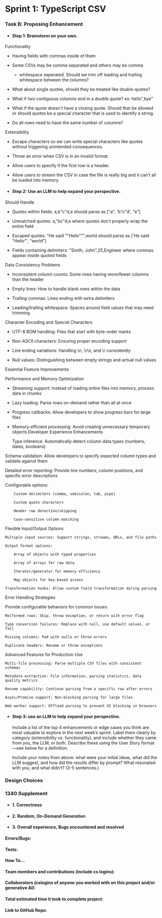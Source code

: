 # Sprint 1: TypeScript CSV

### Task B: Proposing Enhancement

- #### Step 1: Brainstorm on your own.

Functionality
  - Having fields with commas inside of them
  - Some CSVs may be comma separated and others may be comma
     + whitespace seperated. Should we trim off leading and trailing whitespace between the columns?

  - What about single quotes, should they be treated like double quotes?

  - What if two contiguous columns end in a double quote? ex: hello",bye"
    
  - What if the quote doesn't have a closing quote. Should that be allowed or should quotes be a special character that is used to identify a string.

  - Do all rows need to have the same number of columns?

Extensibility
- Escape characters so we can write special characters like quotes without triggering unintended consequences.
- Throw an error when CSV is in an invalid format.
- Allow users to specify if the first row is a header.
- Allow users to stream the CSV in case the file is really big and it can't all be loaded into memory.

- #### Step 2: Use an LLM to help expand your perspective.

Should Handle

- Quotes within fields: a,b"c"d,e should parse as ["a", 'b"c"d', "e"]

- Unmatched quotes: a,"bc"d,e where quotes don't properly wrap the entire field

- Escaped quotes: "He said ""Hello""",world should parse as ['He said "Hello"', "world"]

- Fields containing delimiters: "Smith, John",25,Engineer where commas appear inside quoted fields

Data Consistency Problems

- Inconsistent column counts: Some rows having more/fewer columns than the header

- Empty lines: How to handle blank rows within the data

- Trailing commas: Lines ending with extra delimiters

- Leading/trailing whitespace: Spaces around field values that may need trimming

Character Encoding and Special Characters

- UTF-8 BOM handling: Files that start with byte-order marks

- Non-ASCII characters: Ensuring proper encoding support

- Line ending variations: Handling \n, \r\n, and \r consistently

- Null values: Distinguishing between empty strings and actual null values

Essential Feature Improvements

Performance and Memory Optimization

- Streaming support: Instead of loading entire files into memory, process data in chunks

- Lazy loading: Parse rows on-demand rather than all at once

- Progress callbacks: Allow developers to show progress bars for large files

- Memory-efficient processing: Avoid creating unnecessary temporary objects
Developer Experience Enhancements

    Type inference: Automatically detect column data types (numbers, dates, booleans)

Schema validation: Allow developers to specify expected column types and validate against them

Detailed error reporting: Provide line numbers, column positions, and specific error descriptions

Configurable options:

        Custom delimiters (comma, semicolon, tab, pipe)

        Custom quote characters

        Header row detection/skipping

        Case-sensitive column matching

Flexible Input/Output Options

    Multiple input sources: Support strings, streams, URLs, and file paths

    Output format options:

        Array of objects with typed properties

        Array of arrays for raw data

        Iterator/generator for memory efficiency

        Map objects for key-based access

    Transformation hooks: Allow custom field transformation during parsing

Error Handling Strategies

Provide configurable behaviors for common issues:

    Malformed rows: Skip, throw exception, or return with error flag

    Type conversion failures: Replace with null, use default values, or fail

    Missing columns: Pad with nulls or throw errors

    Duplicate headers: Rename or throw exceptions

Advanced Features for Production Use

    Multi-file processing: Parse multiple CSV files with consistent schemas

    Metadata extraction: File information, parsing statistics, data quality metrics

    Resume capability: Continue parsing from a specific row after errors

    Async/Promise support: Non-blocking parsing for large files

    Web worker support: Offload parsing to prevent UI blocking in browsers

- #### Step 3: use an LLM to help expand your perspective.

    Include a list of the top 4 enhancements or edge cases you think are most valuable to explore in the next week’s sprint. Label them clearly by category (extensibility vs. functionality), and include whether they came from you, the LLM, or both. Describe these using the User Story format—see below for a definition. 

    Include your notes from above: what were your initial ideas, what did the LLM suggest, and how did the results differ by prompt? What resonated with you, and what didn’t? (3-5 sentences.) 

### Design Choices

### 1340 Supplement

- #### 1. Correctness

- #### 2. Random, On-Demand Generation

- #### 3. Overall experience, Bugs encountered and resolved
#### Errors/Bugs:
#### Tests:
#### How To…

#### Team members and contributions (include cs logins):

#### Collaborators (cslogins of anyone you worked with on this project and/or generative AI):
#### Total estimated time it took to complete project:
#### Link to GitHub Repo:  
